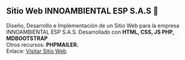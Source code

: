 ## Sitio Web INNOAMBIENTAL ESP S.A.S 🌱
Diseño, Desarrollo e Implementación de un Sitio Web para la empresa INNOAMBIENTAL ESP S.A.S.
Desarrollado con <b>HTML, CSS, JS PHP, MDBOOTSTRAP</b> <br />
Otros recursos: <b>PHPMAILER.</b> <br />
Enlace: <a href="https://innoambiental.co/" target="_blank">Visitar Sitio Web</a>
